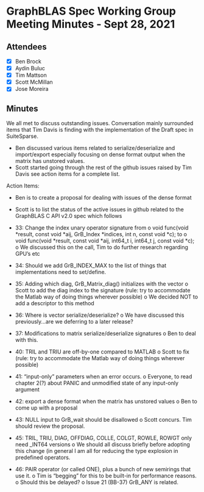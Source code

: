 # GraphBLAS Spec Working Group Meeting Minutes - Sept 28, 2021

## Attendees
- [X] Ben Brock
- [X] Aydin Buluc
- [X] Tim Mattson
- [X] Scott McMillan
- [X] Jose Moreira

## Minutes

We all met to discuss outstanding issues. Conversation mainly surrounded items that Tim Davis is
finding with the implementation of the Draft spec in SuiteSparse.

- Ben discussed various items related to serialize/deserialize and import/export especially focusing
  on dense format output when the matrix has unstored values.
- Scott started going through the rest of the github issues raised by Tim Davis see action items for a complete list.

Action Items:

- Ben is to create a proposal for dealing with issues of the dense format

- Scott is to list the status of the active issues in github related to the GraphBLAS C API v2.0 spec  which follows

-	33: Change the index unary operator signature from 
o	void func(void *result, const void *aij, GrB_Index *indices, int n, const void *c); to 
o	void func(void *result, const void *aij, int64_t i, int64_t j, const void *c); 
o	We discussed this on the call, Tim to do further research regarding GPU’s etc
-	34: Should we add GrB_INDEX_MAX to the list of things that implementations need to set/define.
-	35: Adding which diag, GrB_Matrix_diag() initializes with the vector
o	Scott to add the diag index to the signature (rule: try to accommodate the Matlab way of doing things wherever possible)
o	We decided NOT to add a descriptor to this method
-	36: Where is vector serialize/deserialize?
o	We have discussed this previously…are we deferring to a later release?
-	37: Modifications to matrix serialize/deserialize signatures
o	Ben to deal with this.
-	40: TRIL and TRIU are off-by-one compared to MATLAB
o	Scott to fix (rule: try to accommodate the Matlab way of doing things wherever possible)
-	41: “input-only” parameters when an error occurs.
o	Everyone, to read chapter 2(?) about PANIC and unmodified state of any input-only argument
-	42: export a dense format when the matrix has unstored values
o	Ben to come up with a proposal
-	43: NULL input to GrB_wait should be disallowed
o	Scott concurs.  Tim should review the proposal.
-	45: TRIL, TRIU, DIAG, OFFDIAG, COLLE, COLGT, ROWLE, ROWGT only need _INT64 versions
o	We should all discuss briefly before adopting this change (in general I am all for reducing the type explosion in predefined operators.
-	46: PAIR operator (or called ONE), plus a bunch of new semirings that use it.
o	Tim is “begging” for this to be built-in for performance reasons.
o	Should this be delayed?
o	Issue 21 (BB-37) GrB_ANY is related.
